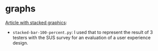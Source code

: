 # graphs

[Article with stacked graphics](https://towardsdatascience.com/stacked-bar-charts-with-pythons-matplotlib-f4020e4eb4a7):

* `stacked-bar-100-percent.py`: I used that to represent the result of 3 testers with the SUS survey for 
an evaluation of a user experience design.